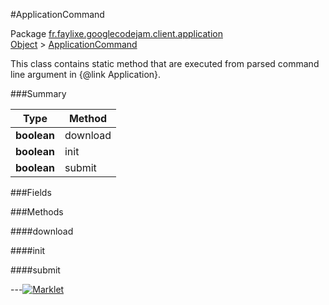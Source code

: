 #ApplicationCommand

Package [fr.faylixe.googlecodejam.client.application](https://github.com/Faylixe/googlecodejam-client/blob/master/fr/faylixe/googlecodejam/client/application)<br>
[Object]() > [ApplicationCommand](https://github.com/Faylixe/googlecodejam-client/blob/master/javadoc/fr/faylixe/googlecodejam/client/application/ApplicationCommand.md)

<p>This class contains static method that are
 executed from parsed command line argument in
 {@link Application}.</p>

###Summary


| Type | Method |
| --- | --- |
| **boolean** | download |
| **boolean** | init |
| **boolean** | submit |

###Fields


###Methods

####download


####init


####submit


---[![Marklet](https://img.shields.io/badge/Generated%20by-Marklet-green.svg)](https://github.com/Faylixe/marklet)
